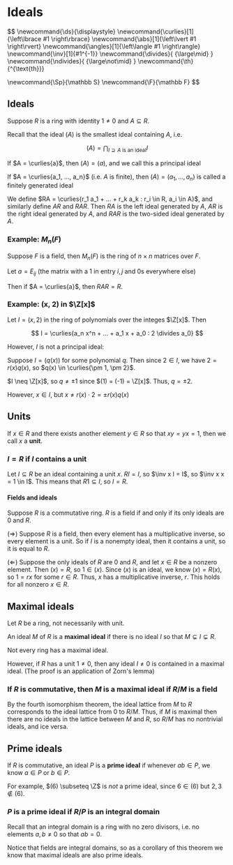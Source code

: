 # Ideals

$$
\newcommand{\ds}{\displaystyle}
\newcommand{\curlies}[1]{\left\lbrace #1 \right\rbrace}
\newcommand{\abs}[1]{\left\lvert #1 \right\rvert}
\newcommand{\angles}[1]{\left\langle #1 \right\rangle}
\newcommand{\inv}[1]{#1^{-1}}
\newcommand{\divides}{ {\large\mid} }
\newcommand{\ndivides}{ {\large\not\mid} }
\newcommand{\th}{^{\text{th}}}

\newcommand{\Sp}{\mathbb S}
\newcommand{\F}{\mathbb F}
$$

## Ideals

Suppose $R$ is a ring with identity $1 \neq 0$ and $A \subseteq R$.

Recall that the ideal $(A)$ is the smallest ideal containing $A$, i.e.

$$
(A) = \bigcap_{I \supseteq A \text{ is an ideal}} I
$$

If $A = \curlies{a}$, then $(A) = (a)$, and we call this a principal ideal

If $A = \curlies{a_1, ..., a_n}$ (i.e. $A$ is finite), then $(A) = (a_1, ..., a_n)$ is called a finitely generated ideal

We define $RA = \curlies{r_1 a_1 + ... + r_k a_k : r_i \in R, a_i \in A}$, and similarly define $AR$ and $RAR$. Then $RA$ is the left ideal generated by $A$, $AR$ is the right ideal generated by $A$, and $RAR$ is the two-sided ideal generated by $A$.

### Example: $M_n(F)$

Suppose $F$ is a field, then $M_n(F)$ is the ring of $n \times n$ matrices over $F$.

Let $a = E_{ij}$ (the matrix with a 1 in entry $i,j$ and 0s everywhere else)

Then if $A = \curlies{a}$, then $RAR = R$.

### Example: (x, 2) in $\Z[x]$

Let $I = (x, 2)$ in the ring of polynomials over the integes $\Z[x]$. Then

$$
I = \curlies{a_n x^n + ... + a_1 x + a_0 : 2 \divides a_0}
$$

However, $I$ is not a principal ideal:

Suppose $I = (q(x))$ for some polynomial $q$. Then since $2 \in I$, we have $2 = r(x) q(x)$, so $q(x) \in \curlies{\pm 1, \pm 2}$.

$I \neq \Z[x]$, so $q \neq \pm 1$ since $(1) = (-1) = \Z[x]$. Thus, $q = \pm 2$.

However, $x \in I$, but $x \neq r(x) \cdot 2 = \pm r(x) q(x)$

## Units

If $x \in R$ and there exists another element $y \in R$ so that $xy = yx = 1$, then we call $x$ a **unit**.

### $I = R$ if $I$ contains a unit

Let $I \subseteq R$ be an ideal containing a unit $x$. $RI = I$, so $\inv x I = I$, so $\inv x x = 1 \in I$. This means that $R 1 \subseteq I$, so $I = R$.

#### Fields and ideals

Suppose $R$ is a commutative ring. $R$ is a field if and only if its only ideals are $0$ and $R$.

($\Rightarrow$) Suppose $R$ is a field, then every element has a multiplicative inverse, so every element is a unit. So if $I$ is a nonempty ideal, then it contains a unit, so it is equal to $R$.

($\Leftarrow$) Suppose the only ideals of $R$ are $0$ and $R$, and let $x \in R$ be a nonzero element. Then $(x) = R$, so $1 \in (x)$. Since $(x)$ is an ideal, we know $(x) = R(x)$, so $1 = rx$ for some $r \in R$. Thus, $x$ has a multiplicative inverse, $r$. This holds for all nonzero $x \in R$.

## Maximal ideals

Let $R$ be a ring, not necessarily with unit.

An ideal $M$ of $R$ is a **maximal ideal** if there is no ideal $I$ so that $M \subsetneq I \subsetneq R$.

Not every ring has a maximal ideal.

However, if $R$ has a unit $1 \neq 0$, then any ideal $I \neq 0$ is contained in a maximal ideal. (The proof is an application of Zorn's lemma)

### If $R$ is commutative, then $M$ is a maximal ideal if $R/M$ is a field

By the fourth isomorphism theorem, the ideal lattice from $M$ to $R$ corresponds to the ideal lattice from $0$ to $R/M$. Thus, if $M$ is maximal then there are no ideals in the lattice between $M$ and $R$, so $R/M$ has no nontrivial ideals, and ice versa.

## Prime ideals

If $R$ is commutative, an ideal $P$ is a **prime ideal** if whenever $ab \in P$, we know $a \in P$ or $b \in P$.

For example, $(6) \subseteq \Z$ is *not* a prime ideal, since $6 \in (6)$ but $2, 3 \notin (6)$.

### $P$ is a prime ideal if $R/P$ is an integral domain

Recall that an integral domain is a ring with no zero divisors, i.e. no elements $a, b \neq 0$ so that $ab = 0$.

Notice that fields are integral domains, so as a corollary of this theorem we know that maximal ideals are also prime ideals.